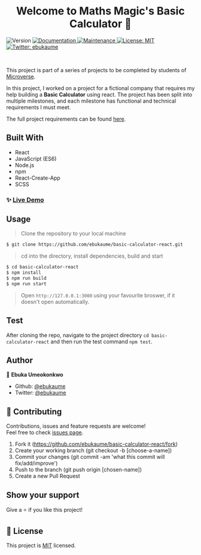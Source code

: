 <h1 align="center">Welcome to Maths Magic's Basic Calculator 👋</h1>
<p>
  <img alt="Version" src="https://img.shields.io/badge/version-1.0.0-blue.svg?cacheSeconds=2592000" />
  <a href="https://github.com/ebukaume/todo-list#readme" target="_blank">
    <img alt="Documentation" src="https://img.shields.io/badge/documentation-yes-brightgreen.svg" />
  </a>
  <a href="https://github.com/ebukaume/todo-list/graphs/commit-activity" target="_blank">
    <img alt="Maintenance" src="https://img.shields.io/badge/Maintained%3F-yes-green.svg" />
  </a>
  <a href="https://github.com/ebukaume/todo-list/blob/master/LICENSE" target="_blank">
    <img alt="License: MIT" src="https://img.shields.io/github/license/ebukaume/todo-list" />
  </a>
  <a href="https://twitter.com/ebukaume" target="_blank">
    <img alt="Twitter: ebukaume" src="https://img.shields.io/twitter/follow/ebukaume.svg?style=social" />
  </a>
</p>

<br>

This project is part of a series of projects to be completed by students of [Microverse](https://www.microverse.org/ 'The Global School for Remote Software Developers!').

In this project, I worked on a project for a fictional company that requires my help building a **Basic Calculator** using react. The project has been split into multiple milestones, and each milestone has functional and technical requirements I must meet. 

The full project requirements can be found [here](https://github.com/microverseinc/project-react-calculator).

## Built With

- React
- JavaScript (ES6)
- Node.js
- npm
- React-Create-App
- SCSS

### ✨ [Live Demo](https://basic-calculator-react.herokuapp.com/)

## Usage

> Clone the repository to your local machine

```sh
$ git clone https://github.com/ebukaume/basic-calculator-react.git
```

> cd into the directory, install dependencies, build and start

```sh
$ cd basic-calculator-react
$ npm install
$ npm run build
$ npm run start
```

> Open `http://127.0.0.1:3000` using your favourite broswer, if it doesn't open automatically.

## Test

After cloning the repo, navigate to the project directory `cd basic-calculator-react` and then run the test command `npm test`.

## Author

👤 **Ebuka Umeokonkwo**

- Github: [@ebukaume](https://github.com/ebukaume)
- Twitter: [@ebukaume](https://twitter.com/ebukaume)

## 🤝 Contributing

Contributions, issues and feature requests are welcome!<br />Feel free to check [issues page](https://github.com/ebukaume/basic-calculator-react/issues).

1. Fork it (https://github.com/ebukaume/basic-calculator-react/fork)
2. Create your working branch (git checkout -b [choose-a-name])
3. Commit your changes (git commit -am 'what this commit will fix/add/improve')
4. Push to the branch (git push origin [chosen-name])
5. Create a new Pull Request

## Show your support

Give a ⭐️ if you like this project!

## 📝 License

This project is [MIT](https://github.com/ebukaume/basic-calculator-react/blob/master/LICENSE) licensed.
